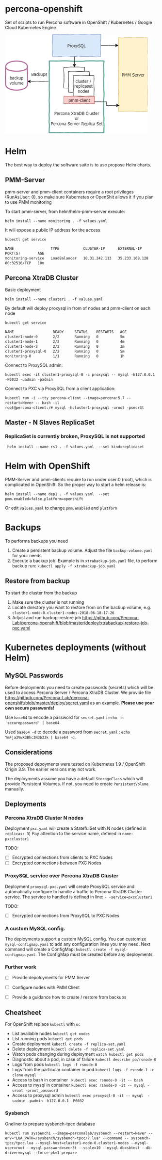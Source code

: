 # percona-openshift
Set of scripts to run Percona software in OpenShift / Kubernetes / Google Cloud Kubernetes Engine

![Schema](/_img/K8S_Diagram.png "K8S")

# Helm
The best way to deploy the software suite is to use propose Helm charts.

## PMM-Server
pmm-server and pmm-client containers require a root privileges (RunAsUser: 0), so make sure Kubernetes or OpenShit allows it
if you plan to use PMM monitoring

To start pmm-server, from helm/helm-pmm-server execute:

    helm install --name monitoring . -f values.yaml

It will expose a public IP address for the access

    kubectl get service
```
NAME                 TYPE           CLUSTER-IP      EXTERNAL-IP      PORT(S)        AGE
monitoring-service   LoadBalancer   10.31.242.113   35.233.168.128   80:32516/TCP   10m
```

## Percona XtraDB Cluster

Basic deployment

    helm install --name cluster1 . -f values.yaml

By default will deploy proxysql in from of nodes and pmm-client on each node

    kubectl get service
```
NAME                  READY     STATUS    RESTARTS   AGE
cluster1-node-0       2/2       Running   0          5m
cluster1-node-1       2/2       Running   0          4m
cluster1-node-2       2/2       Running   0          3m
cluster1-proxysql-0   2/2       Running   0          5m
monitoring-0          1/1       Running   0          1h
```

Connect to ProxySQL admin:
    
    kubectl exec -it cluster1-proxysql-0 -c proxysql -- mysql -h127.0.0.1 -P6032 -uadmin -padmin

Connect to PXC via ProxySQL from a client application:

```
kubectl run -i --tty percona-client --image=percona:5.7 --restart=Never -- bash -il
root@percona-client:/# mysql -hcluster1-proxysql -uroot -psecr3t    
```

## Master - N Slaves ReplicaSet

### ReplicaSet is currently broken, ProxySQL is not supported ###

     helm install --name rs1 . -f values.yaml  --set kind=replicaset

# Helm with OpenShift

PMM-Server and pmm-clients require to run under user:0 (root), which is complicated in OpenShift.
So the proper way to start a helm release is:

    helm install --name dep1 . -f values.yaml  --set pmm.enabled=false,platform=openshift
Or edit `values.yaml` to change `pmm.enabled` and `platform`

# Backups

To performa backups you need
1. Create a persistent backup volume. Adjust the file `backup-volume.yaml` for your needs
2. Execute a backup job. Example is in `xtrabackup-job.yaml` file, to perform backup run: `kubectl apply -f xtrabackup-job.yaml`

## Restore from backup
To start the cluster from the backup
1. Make sure the cluster is not running
2. Locate directory you want to restore from on the backup volume, e.g. `cluster1-node-0.cluster1-nodes-2018-06-18-17-26`
3. Adjust and run backup-restore job https://github.com/Percona-Lab/percona-openshift/blob/master/deploy/xtrabackup-restore-job-pxc.yaml

# Kubernetes deployments (without Helm)

## MySQL Passwords
Before deployments you need to create passwords (secrets) which will be used to access Percona Server / Percona XtraDB Cluster.
We provide file https://github.com/Percona-Lab/percona-openshift/blob/master/deploy/secret.yaml as an example. **Please use your own secure passwords!**

Use `base64` to encode a password for `secret.yaml` : `echo -n 'securepassword' | base64`.

Used `base64 -d` to decode a password from `secret.yaml` : `echo YmFja3VwX3Bhc3N3b3Jk | base64 -d`.


## Considerations
The proposed depoyments were tested on Kubernetes 1.9 / OpenShift Origin 3.9. The earlier versions may not work.

The deployments assume you have a default `StorageClass` which will provide Persistent Volumes. If not, you need to create `PersistentVolume` manually.

## Deployments

### Percona XtraDB Cluster N nodes
Deployment `pxc.yaml` will create a StatefulSet with N nodes (defined in `replicas: 3`)
Pay attention to the service name, defined in `name: pxccluster1`

TODO:
- [ ] Encrypted connections from clients to PXC Nodes
- [ ] Encrypted connections between PXC Nodes

### ProxySQL service over Percona XtraDB Cluster

Deployment `proxysql-pxc.yaml` will create ProxySQL service and automatically configure to handle a traffic to Percona XtraDB Cluster service.
The service to handled is defined in line: `- -service=pxccluster1`

TODO:
- [ ] Encrypted connections from ProxySQL to PXC Nodes

### A custom MySQL config. 
The deployments support a custom MySQL config.
You can customize `mysql-configmap.yaml` to add any configuration lines you may need.
Next command will create a ConfigMap: `kubectl create -f mysql-configmap.yaml`. The ConfigMap must be created before any deployments.

### Further work
- [ ] Provide depoloyments for PMM Server
- [ ] Configure nodes with PMM Client
- [ ] Provide a guidance how to create / restore from backups


## Cheatsheet

For OpenShift replace `kubectl` with `oc`

* List available nodes `kubectl get nodes`
* List running pods `kubectl get pods`
* Create deployment `kubectl create -f replica-set.yaml`
* Delete deployment `kubectl delete -f replica-set.yaml`
* Watch pods changing during deployment `watch kubectl get pods`
* Diagnostic about a pod, in case of failure `kubectl describe po/rsnode-0`
* Logs from pods `kubectl logs -f rsnode-0`
* Logs from the particular container in pod `kubectl logs -f rsnode-1 -c clone-mysql`
* Access to bash in container ` kubectl exec rsnode-0 -it -- bash`
* Access to mysql in container `kubectl exec rsnode-0 -it -- mysql -uroot -proot_password`
* Access to proxysql admin `kubectl exec proxysql-0 -it -- mysql  -uadmin -padmin -h127.0.0.1 -P6032`

### Sysbench

Oneliner to prepare sysbench-tpcc database

    kubectl run sysbench1 --image=perconalab/sysbench --restart=Never --env="LUA_PATH=/sysbench/sysbench-tpcc/?.lua" --command -- sysbench-tpcc/tpcc.lua --mysql-host=cluster1-node-0.cluster1-nodes --mysql-user=root --mysql-password=secr3t --scale=10 --mysql-db=sbtest --db-driver=mysql --force-pk=1 prepare
